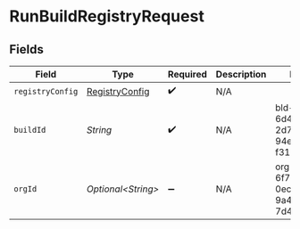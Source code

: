 # RunBuildRegistryRequest


## Fields

| Field                                                   | Type                                                    | Required                                                | Description                                             | Example                                                 |
| ------------------------------------------------------- | ------------------------------------------------------- | ------------------------------------------------------- | ------------------------------------------------------- | ------------------------------------------------------- |
| `registryConfig`                                        | [RegistryConfig](../../models/shared/RegistryConfig.md) | :heavy_check_mark:                                      | N/A                                                     |                                                         |
| `buildId`                                               | *String*                                                | :heavy_check_mark:                                      | N/A                                                     | bld-6d4c6a71-2d75-4b42-94e1-f312f57f33c5                |
| `orgId`                                                 | *Optional\<String>*                                     | :heavy_minus_sign:                                      | N/A                                                     | org-6f706e83-0ec1-437a-9a46-7d4281eb2f39                |